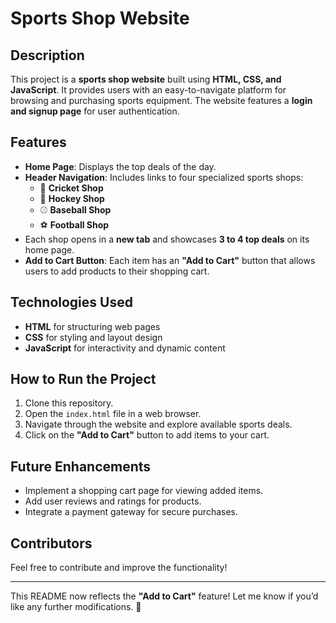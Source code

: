 # Sports Shop Website

## Description
This project is a **sports shop website** built using **HTML, CSS, and JavaScript**. It provides users with an easy-to-navigate platform for browsing and purchasing sports equipment. The website features a **login and signup page** for user authentication.

## Features
- **Home Page**: Displays the top deals of the day.
- **Header Navigation**: Includes links to four specialized sports shops:
  - 🏏 **Cricket Shop**
  - 🏒 **Hockey Shop**
  - ⚾ **Baseball Shop**
  - ⚽ **Football Shop**
- Each shop opens in a **new tab** and showcases **3 to 4 top deals** on its home page.
- **Add to Cart Button**: Each item has an **"Add to Cart"** button that allows users to add products to their shopping cart.

## Technologies Used
- **HTML** for structuring web pages
- **CSS** for styling and layout design
- **JavaScript** for interactivity and dynamic content

## How to Run the Project
1. Clone this repository.
2. Open the `index.html` file in a web browser.
3. Navigate through the website and explore available sports deals.
4. Click on the **"Add to Cart"** button to add items to your cart.

## Future Enhancements
- Implement a shopping cart page for viewing added items.
- Add user reviews and ratings for products.
- Integrate a payment gateway for secure purchases.

## Contributors
Feel free to contribute and improve the functionality! 

---

This README now reflects the **"Add to Cart"** feature! Let me know if you’d like any further modifications. 🚀
